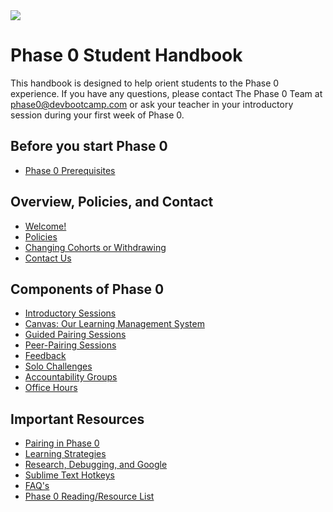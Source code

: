 <img src="https://github.com/Devbootcamp/graphic-assets/blob/master/logos/DBC_HORIZONTAL%20LOGO/2_COLOR/RGB/DBC_H_2C_RGB.png">

# Phase 0 Student Handbook

This handbook is designed to help orient students to the Phase 0 experience. If you have any questions, please contact The Phase 0 Team at [phase0@devbootcamp.com](mailto:phase0@devbootcamp.com) or ask your teacher in your introductory session during your first week of Phase 0.

## Before you start Phase 0
- [Phase 0 Prerequisites](phase-0-prerequisites.md)

## Overview, Policies, and Contact
- [Welcome!](overview.md)
- [Policies](policies.md)
- [Changing Cohorts or Withdrawing](changing-cohorts.md)
- [Contact Us](contact-and-support-list.md)

## Components of Phase 0

- [Introductory Sessions](intro-session.md)
- [Canvas: Our Learning Management System](canvas.md)
- [Guided Pairing Sessions](guided-pairing-sessions.md)
- [Peer-Pairing Sessions](peer-pairing-sessions.md)
- [Feedback](feedback.md)
- [Solo Challenges](solo-challenges.md)
- [Accountability Groups](accountability-groups.md)
- [Office Hours](office-hours.md)

## Important Resources

- [Pairing in Phase 0](pairing-in-phase-0.md)
- [Learning Strategies](learning-strategies.md)
- [Research, Debugging, and Google](research-debugging-and-google.md)
- [Sublime Text Hotkeys](hotkeys.md)
- [FAQ's](FAQ.md)
- [Phase 0 Reading/Resource List](resources.md)
